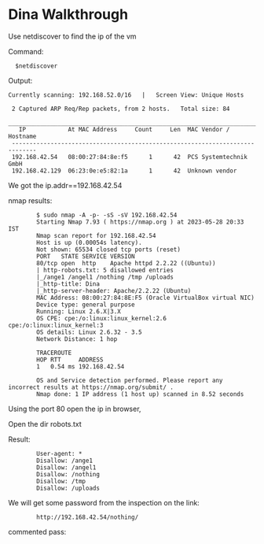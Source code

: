 # Dina Walkthrough

Use netdiscover to find the ip of the vm

Command:

      $netdiscover
      
Output:

    Currently scanning: 192.168.52.0/16   |   Screen View: Unique Hosts                                              

     2 Captured ARP Req/Rep packets, from 2 hosts.   Total size: 84                                                   
     _____________________________________________________________________________
       IP            At MAC Address     Count     Len  MAC Vendor / Hostname      
     -----------------------------------------------------------------------------
     192.168.42.54   08:00:27:84:8e:f5      1      42  PCS Systemtechnik GmbH                                         
     192.168.42.129  06:23:0e:e5:82:1a      1      42  Unknown vendor
     
We got the ip.addr==192.168.42.54

nmap results:

            $ sudo nmap -A -p- -sS -sV 192.168.42.54 
            Starting Nmap 7.93 ( https://nmap.org ) at 2023-05-28 20:33 IST
            Nmap scan report for 192.168.42.54
            Host is up (0.00054s latency).
            Not shown: 65534 closed tcp ports (reset)
            PORT   STATE SERVICE VERSION
            80/tcp open  http    Apache httpd 2.2.22 ((Ubuntu))
            | http-robots.txt: 5 disallowed entries 
            |_/ange1 /angel1 /nothing /tmp /uploads
            |_http-title: Dina
            |_http-server-header: Apache/2.2.22 (Ubuntu)
            MAC Address: 08:00:27:84:8E:F5 (Oracle VirtualBox virtual NIC)
            Device type: general purpose
            Running: Linux 2.6.X|3.X
            OS CPE: cpe:/o:linux:linux_kernel:2.6 cpe:/o:linux:linux_kernel:3
            OS details: Linux 2.6.32 - 3.5
            Network Distance: 1 hop

            TRACEROUTE
            HOP RTT     ADDRESS
            1   0.54 ms 192.168.42.54

            OS and Service detection performed. Please report any incorrect results at https://nmap.org/submit/ .
            Nmap done: 1 IP address (1 host up) scanned in 8.52 seconds
            
Using the port 80 open the ip in browser,

Open the dir robots.txt

Result:

            User-agent: *
            Disallow: /ange1
            Disallow: /angel1
            Disallow: /nothing
            Disallow: /tmp
            Disallow: /uploads
            
            
We will get some password from the inspection on the link:

            http://192.168.42.54/nothing/
commented pass:
<!--
#my secret pass
freedom
password
helloworld!
diana
iloveroot
-->
      
